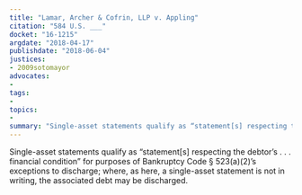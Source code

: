 ```yaml
---
title: "Lamar, Archer & Cofrin, LLP v. Appling"
citation: "584 U.S. ___"
docket: "16-1215"
argdate: "2018-04-17"
publishdate: "2018-06-04"
justices:
- 2009sotomayor
advocates:
- 
tags:
- 
topics:
- 
summary: "Single-asset statements qualify as “statement[s] respecting the debtor’s . . . financial condition” for purposes of Bankruptcy Code § 523(a)(2)’s exceptions to discharge; where, as here, a single-asset statement is not in writing, the associated debt may be discharged."
---
```

Single-asset statements qualify as “statement[s] respecting the debtor’s . . . financial condition” for purposes of Bankruptcy Code § 523(a)(2)’s exceptions to discharge; where, as here, a single-asset statement is not in writing, the associated debt may be discharged.

